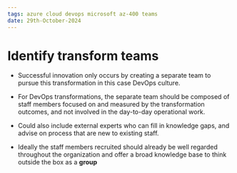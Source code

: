 ```yaml
---
tags: azure cloud devops microsoft az-400 teams
date: 29th-October-2024
---
```


# Identify transform teams

- Successful innovation only occurs by creating a separate team to pursue this transformation in this case DevOps culture.

- For DevOps transformations, the separate team should be composed of staff members focused on and measured by the transformation outcomes, and not involved in the day-to-day operational work.
- Could also include external experts who can fill in knowledge gaps, and advise on process that are new to existing staff.
- Ideally the staff members recruited should already be well regarded throughout the organization and offer a broad knowledge base to think outside the box as a **group**